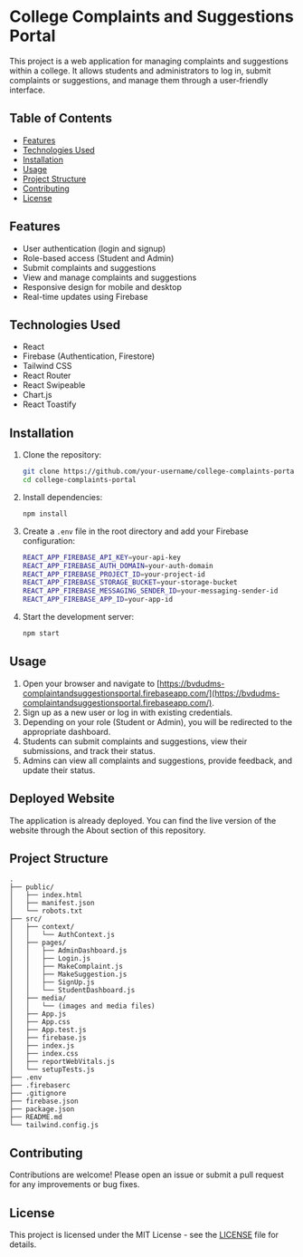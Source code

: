 
# College Complaints and Suggestions Portal

This project is a web application for managing complaints and suggestions within a college. It allows students and administrators to log in, submit complaints or suggestions, and manage them through a user-friendly interface.

## Table of Contents

- [Features](#features)
- [Technologies Used](#technologies-used)
- [Installation](#installation)
- [Usage](#usage)
- [Project Structure](#project-structure)
- [Contributing](#contributing)
- [License](#license)

## Features

- User authentication (login and signup)
- Role-based access (Student and Admin)
- Submit complaints and suggestions
- View and manage complaints and suggestions
- Responsive design for mobile and desktop
- Real-time updates using Firebase

## Technologies Used

- React
- Firebase (Authentication, Firestore)
- Tailwind CSS
- React Router
- React Swipeable
- Chart.js
- React Toastify

## Installation

1. Clone the repository:

   ```sh
   git clone https://github.com/your-username/college-complaints-portal.git
   cd college-complaints-portal
   ```

2. Install dependencies:

    ```sh
    npm install
    ```

3. Create a `.env` file in the root directory and add your Firebase configuration:

    ```sh
    REACT_APP_FIREBASE_API_KEY=your-api-key
    REACT_APP_FIREBASE_AUTH_DOMAIN=your-auth-domain
    REACT_APP_FIREBASE_PROJECT_ID=your-project-id
    REACT_APP_FIREBASE_STORAGE_BUCKET=your-storage-bucket
    REACT_APP_FIREBASE_MESSAGING_SENDER_ID=your-messaging-sender-id
    REACT_APP_FIREBASE_APP_ID=your-app-id
    ```

4. Start the development server:

    ```sh
    npm start
    ```

## Usage

1. Open your browser and navigate to [https://bvdudms-complaintandsuggestionsportal.firebaseapp.com/](https://bvdudms-complaintandsuggestionsportal.firebaseapp.com/).
2. Sign up as a new user or log in with existing credentials.
3. Depending on your role (Student or Admin), you will be redirected to the appropriate dashboard.
4. Students can submit complaints and suggestions, view their submissions, and track their status.
5. Admins can view all complaints and suggestions, provide feedback, and update their status.

## Deployed Website

The application is already deployed. You can find the live version of the website through the About section of this repository.

## Project Structure

```
.
├── public/
│   ├── index.html
│   ├── manifest.json
│   └── robots.txt
├── src/
│   ├── context/
│   │   └── AuthContext.js
│   ├── pages/
│   │   ├── AdminDashboard.js
│   │   ├── Login.js
│   │   ├── MakeComplaint.js
│   │   ├── MakeSuggestion.js
│   │   ├── SignUp.js
│   │   └── StudentDashboard.js
│   ├── media/
│   │   └── (images and media files)
│   ├── App.js
│   ├── App.css
│   ├── App.test.js
│   ├── firebase.js
│   ├── index.js
│   ├── index.css
│   ├── reportWebVitals.js
│   └── setupTests.js
├── .env
├── .firebaserc
├── .gitignore
├── firebase.json
├── package.json
├── README.md
└── tailwind.config.js
```

## Contributing

Contributions are welcome! Please open an issue or submit a pull request for any improvements or bug fixes.

## License

This project is licensed under the MIT License - see the [LICENSE](LICENSE) file for details.
